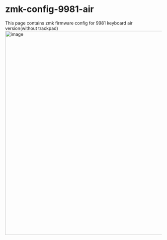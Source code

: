 # zmk-config-9981-air
This page contains zmk firmware config for 9981 keyboard air version(without trackpad)
<img width="930" height="654" alt="image" src="https://github.com/user-attachments/assets/5091ebf0-62f5-4e96-a4fd-f5107eaa57c5" />
